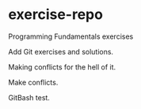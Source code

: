 # exercise-repo
Programming Fundamentals exercises

Add Git exercises and solutions.

Making conflicts for the hell of it.

Make conflicts.

GitBash test.

